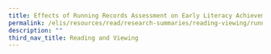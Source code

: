```yaml
---
title: Effects of Running Records Assessment on Early Literacy Achievement
permalink: /elis/resources/read/research-summaries/reading-viewing/running-records-assessment-on-early-literacy/
description: ""
third_nav_title: Reading and Viewing
---
```

